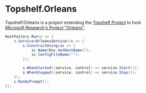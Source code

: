 [1]: http://topshelf-project.com
[2]: http://research.microsoft.com/en-us/projects/orleans/
Topshelf.Orleans
================

Topshelf.Orleans is a project extending the [Topshelf Project][1] to host [Microsoft Research's Project "Orleans"][2].

```c#
HostFactory.Run(c => {
    c.Service<OrleansService>(s => {
        s.ConstructUsing(sc => {
            sc.Name(Dns.GetHostName());
            sc.ConfigFileName("");
        });

        s.WhenStarted((service, control) => service.Start());
        s.WhenStopped((service, control) => service.Stop());
    });
    c.RunAsPrompt();
});